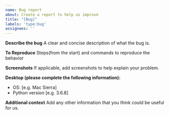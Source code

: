 ```yaml
---
name: Bug report
about: Create a report to help us improve
title: "[Bug]"
labels: 'type:bug'
assignees: ''
---
```


**Describe the bug**
A clear and concise description of what the bug is.

**To Reproduce**
Steps(from the start) and commands to reproduce the behavior

**Screenshots**
If applicable, add screenshots to help explain your problem.

**Desktop (please complete the following information):**

- OS: [e.g. Mac Sierra]
- Python version [e.g. 3.6.8]

**Additional context**
Add any other information that you think could be useful for us.
